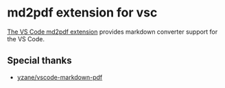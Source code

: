 # md2pdf extension for vsc

[The VS Code md2pdf extension](https://marketplace.visualstudio.com/items?itemName=saycv.md2pdf)
provides markdown converter support for the VS Code.

## Special thanks

- [yzane/vscode-markdown-pdf](https://github.com/yzane/vscode-markdown-pdf)
